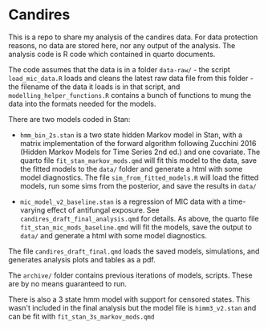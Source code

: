 # Candires

This is a repo to share my analysis of the candires data. For data protection 
reasons, no data are stored here, nor any output of the analysis. The analysis 
code is R code which contained in quarto documents.

The code assumes that the data is in a folder `data-raw/` - the script
`load_mic_data.R` loads and cleans the latest raw data file from this folder -
the filename of the data it loads is in that script, and
`modelling_helper_functions.R` contains a bunch of functions to mung the data
into the formats needed for the models.

There are two models coded in Stan:

- `hmm_bin_2s.stan` is a two state hidden Markov model in
Stan, with a matrix  implementation of the forward algorithm following Zucchini
2016 (Hidden Markov Models for Time Series 2nd ed.) and one covariate. The quarto file
`fit_stan_markov_mods.qmd` will fit this model to the data, save the fitted
models to the `data/` folder and generate a html with some model diagnostics.
The file `sim_from_fitted_models.R` will load the fitted models, run some sims
from the posterior, and save the results in `data/`

- `mic_model_v2_baseline.stan` is a regression of MIC data with a time-varying effect of
  antifungal exposure. See `candires_draft_final_analysis.qmd` for details. As
above, the quarto file `fit_stan_mic_mods_baseline.qmd` will fit the models, save the
output to `data/` and generate a html with some model diagnostics.

The file `candires_draft_final.qmd` loads the saved models,
simulations, and generates analysis plots and tables as a pdf.

The `archive/` folder contains previous iterations of models, scripts. These are
by no means guaranteed to run.

There is also a 3 state hmm model with support for censored states. This wasn't
included in the final analysis but the model file is `himm3_v2.stan` and can be
fit with `fit_stan_3s_markov_mods.qmd`

 
